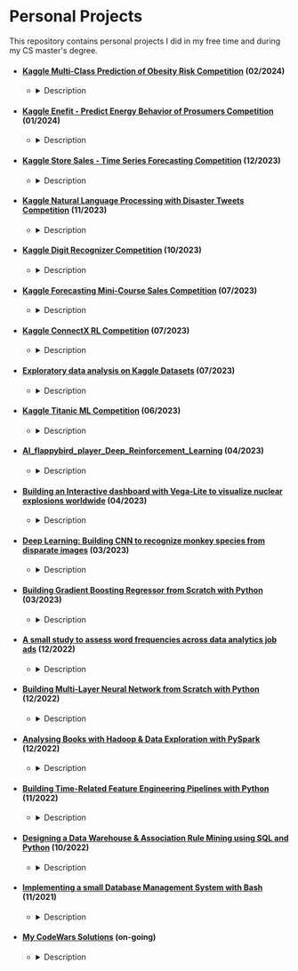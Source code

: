 # Personal Projects

<p>This repository contains personal projects I did in my free time and during my CS master's degree.</p>

* #### [Kaggle  Multi-Class Prediction of Obesity Risk Competition](https://github.com/pelinkeskin/Personal_projects/tree/main/Kaggle_MultiClass_Obesity_Risk_Pred_Multi-input_Tabular_Transformer) (02/2024)
  *   <details> <summary>Description</summary> The goal of this competition was to use various factors to predict obesity risk in individuals, which is related to cardiovascular disease </details>

* #### [Kaggle Enefit - Predict Energy Behavior of Prosumers Competition](https://github.com/pelinkeskin/Personal_projects/tree/main/Kaggle_Enefit_Multi-Step_Forecast_DNN_MultivariateTimeSeries) (01/2024)
  *   <details> <summary>Description</summary> This competition involved creating an energy prediction model of prosumers to reduce energy imbalance costs. </details>

* #### [Kaggle Store Sales - Time Series Forecasting Competition](https://github.com/pelinkeskin/Personal_projects/tree/main/Kaggle_StoreSales_TimeSeries_TensorFlow_LSTM-CNN) (12/2023)
  *   <details> <summary>Description</summary> The challenge revolved around forecasting store sales on data from Corporación Favorita, a large Ecuadorian-based grocery retailer. </details>

* #### [Kaggle Natural Language Processing with Disaster Tweets Competition](https://github.com/pelinkeskin/Personal_projects/tree/main/Kaggle_NLP_Disaster_Tweets) (11/2023)
  *   <details> <summary>Description</summary> The challenge revolved around constructing a machine learning model adept at distinguishing genuine disaster-related tweets from others. </details>

* #### [Kaggle Digit Recognizer Competition](https://github.com/pelinkeskin/Personal_projects/tree/main/Kaggle_Digit_Recognizer) (10/2023)
  *   <details><summary>Description</summary>The challenge entailed the accurate identification of digits from a dataset comprising tens of thousands of handwritten images. </details>

* #### [Kaggle Forecasting Mini-Course Sales Competition](https://github.com/pelinkeskin/Personal_projects/tree/main/Kaggle_Forecasting_Mini-Course_Sales) (07/2023)
  *   <details><summary>Description</summary>This competition involved forecasting sales with synthetically generated time series datasets. </details>

* #### [Kaggle ConnectX RL Competition](https://github.com/pelinkeskin/Personal_projects/tree/main/Kaggle_ConnectX_ML_Competition) (07/2023)
  *   <details><summary>Description</summary>The ConnectX competition involves training an AI agent to play Connect4, and contestants are required to submit their agent in a Python file for evaluation on the leaderboard.</details>

* #### [Exploratory data analysis on Kaggle Datasets](https://github.com/pelinkeskin/Personal_projects/tree/main/EDAonKaggleDatasets) (07/2023)
  *   <details><summary>Description</summary>This folder contains notebooks I created for exploratory data analysis and visualization of interesting datasets obtained from Kaggle. </details>

* #### [Kaggle Titanic ML Competition](https://github.com/pelinkeskin/Personal_projects/tree/main/Kaggle_Titanic_ML_Competition) (06/2023)
  *   <details><summary>Description</summary>Titanic competition is about developing a machine learning model that makes binary classifications from tabular data of Titanic's passengers. </details> 

* #### [AI_flappybird_player_Deep_Reinforcement_Learning](https://github.com/pelinkeskin/Personal_projects/tree/main/AI_flappybird_player_Deep_Reinforcement_Learning) (04/2023)
  *   <details>  <summary>Description</summary>The project involved training an AI agent who plays the Flappy Bird game using deep reinforcement learning. </details>

* #### [Building an Interactive dashboard with Vega-Lite to visualize nuclear explosions worldwide](https://github.com/pelinkeskin/Personal_projects/tree/main/Interactive_dashboard_Vega-Lite) (04/2023)
  *   <details><summary>Description</summary>I created an interactive dashboard using Vega-Lite to visualize nuclear explosions worldwide.</details>

* #### [Deep Learning: Building CNN to recognize monkey species from disparate images](https://github.com/pelinkeskin/Personal_projects/tree/main/image_classification_with_CNN) (03/2023)
  *   <details><summary>Description</summary>The project involved building a deep convolutional neural network model to recognize monkey species from disparate images.</details>

* #### [Building Gradient Boosting Regressor from Scratch with Python](https://github.com/pelinkeskin/Personal_projects/tree/main/self-built_GradientBoosting_Regressor) (03/2023)
  *   <details>  <summary>Description</summary>The project involved creating a gradient-boosting regressor for continuous prediction problems by inheriting from appropriate scikit-learn base classes. </details>

* #### [A small study to assess word frequencies across data analytics job ads](https://github.com/pelinkeskin/Personal_projects/tree/main/JobAdsWordFreqEval) (12/2022)
  *   <details><summary>Description</summary>Data mining and text analysis for gaining insight into the common traits employers currently look for in data analytics roles. </details>

* #### [Building Multi-Layer Neural Network from Scratch with Python](https://github.com/pelinkeskin/Personal_projects/tree/main/Multi-Layer_Neural_Network_from_Scratch) (12/2022)
  *   <details>  <summary>Description</summary>I implemented a Multi-Layer Neural Network from Scratch with Python without using any ML library. </details>

* #### [Analysing Books with Hadoop & Data Exploration with PySpark](https://github.com/pelinkeskin/Personal_projects/tree/main/Big_Data_Exploration_Hadoop_PySpark) (12/2022)
  *   <details><summary>Description</summary>This is a combination of two projects for using big data management tools, Hadoop and Spark.</details>

* #### [Building Time-Related Feature Engineering Pipelines with Python](https://github.com/pelinkeskin/Personal_projects/tree/main/Time-Related_Feature_Engineering) (11/2022)
  *   <details>  <summary>Description</summary>I built Time-Related Feature Engineering Pipelines and developed a machine learning model with Python to predict traffic volumes.</details>

* #### [Designing a Data Warehouse & Association Rule Mining using SQL and Python](https://github.com/pelinkeskin/Personal_projects/tree/main/DatawareHousing_AssociationRule_Mining) (10/2022)
  *   <details><summary>Description</summary>This folder contains studies for practicing Data Warehousing and association rule mining.</details>

* #### [Implementing a small Database Management System with Bash](https://github.com/pelinkeskin/Personal_projects/tree/main/DBMS_BASH) (11/2021)
  *   <details><summary>Description</summary>I implemented a small database management system in Bash.</details>

* #### [My CodeWars Solutions](https://github.com/pelinkeskin/Personal_projects/tree/main/codewars_solns) (on-going)
  *   <details><summary>Description</summary>This folder contains my solutions for coding challenges.</details>
